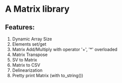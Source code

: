 # A Matrix library

## Features:
1.  Dynamic Array Size
2.  Elements set/get
3. Matrix Add/Multiply with operator '+', '*' overloaded
4. Matrix Transpose
5. SV to Matrix
6. Matrix to CSV
7. Delinearization
8. Pretty print Matrix (with to_string())
